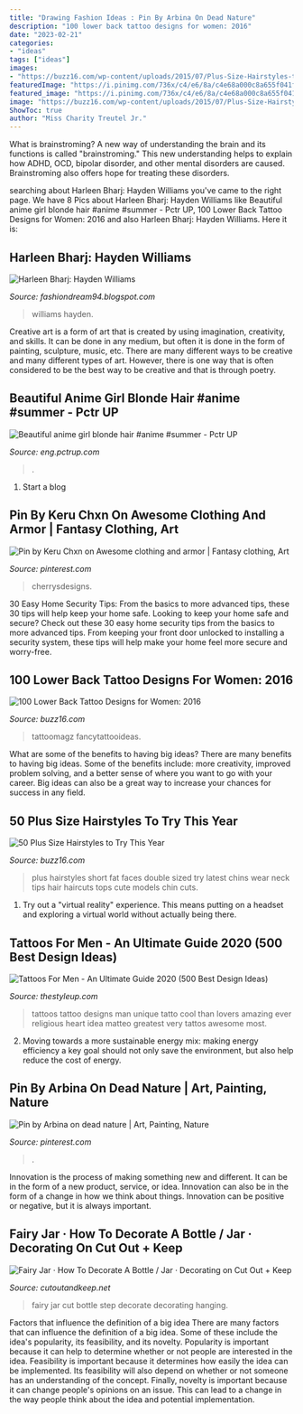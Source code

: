 ```yaml
---
title: "Drawing Fashion Ideas : Pin By Arbina On Dead Nature"
description: "100 lower back tattoo designs for women: 2016"
date: "2023-02-21"
categories:
- "ideas"
tags: ["ideas"]
images:
- "https://buzz16.com/wp-content/uploads/2015/07/Plus-Size-Hairstyles-to-Try-This-Year-28.jpg"
featuredImage: "https://i.pinimg.com/736x/c4/e6/8a/c4e68a000c8a655f041fd15c97f678c7.jpg"
featured_image: "https://i.pinimg.com/736x/c4/e6/8a/c4e68a000c8a655f041fd15c97f678c7.jpg"
image: "https://buzz16.com/wp-content/uploads/2015/07/Plus-Size-Hairstyles-to-Try-This-Year-28.jpg"
ShowToc: true
author: "Miss Charity Treutel Jr."
---
```



What is brainstroming?
A new way of understanding the brain and its functions is called "brainstroming." This new understanding helps to explain how ADHD, OCD, bipolar disorder, and other mental disorders are caused. Brainstroming also offers hope for treating these disorders.

	

		
searching about Harleen Bharj: Hayden Williams you've came to the right page. We have 8 Pics about Harleen Bharj: Hayden Williams like Beautiful anime girl blonde hair #anime #summer - Pctr UP, 100 Lower Back Tattoo Designs for Women: 2016 and also Harleen Bharj: Hayden Williams. Here it is:
		
    
## Harleen Bharj: Hayden Williams

<img loading=lazy src="https://1.bp.blogspot.com/-8wYBJtdSofY/UuwhoxoOoVI/AAAAAAAAEcw/_2rZw-aJ_WE/s1600/Hayden+Williams+10.jpg" onerror="this.onerror=null;this.src='https://tse4.mm.bing.net/th?id=OIP.lkS-C3P-6drtdKdljVWCWgHaKo&amp;pid=15.1';" alt="Harleen Bharj: Hayden Williams">

_Source: fashiondream94.blogspot.com_

>williams hayden. 

	

Creative art is a form of art that is created by using imagination, creativity, and skills. It can be done in any medium, but often it is done in the form of painting, sculpture, music, etc. There are many different ways to be creative and many different types of art. However, there is one way that is often considered to be the best way to be creative and that is through poetry.

    
## Beautiful Anime Girl Blonde Hair #anime #summer - Pctr UP

<img loading=lazy src="https://eng.pctrup.com/wp-content/uploads/2019/07/3627fd60f5f812f4aa03720438f7a650.jpg" onerror="this.onerror=null;this.src='https://tse1.mm.bing.net/th?id=OIP.5UPhGIj3xqlvPM3rFD-lXQHaKe&amp;pid=15.1';" alt="Beautiful anime girl blonde hair #anime #summer - Pctr UP">

_Source: eng.pctrup.com_

>. 

	

1. Start a blog

    
## Pin By Keru Chxn On Awesome Clothing And Armor | Fantasy Clothing, Art

<img loading=lazy src="https://i.pinimg.com/736x/7f/a8/b0/7fa8b0b42e1ed3a453e42d20f8a7935e--manga-clothes-character-outfits.jpg" onerror="this.onerror=null;this.src='https://tse1.mm.bing.net/th?id=OIP.lc_WLneEP09Ei7pwIlj9ggHaM0&amp;pid=15.1';" alt="Pin by Keru Chxn on Awesome clothing and armor | Fantasy clothing, Art">

_Source: pinterest.com_

>cherrysdesigns. 

	

30 Easy Home Security Tips: From the basics to more advanced tips, these 30 tips will help keep your home safe.
Looking to keep your home safe and secure? Check out these 30 easy home security tips from the basics to more advanced tips. From keeping your front door unlocked to installing a security system, these tips will help make your home feel more secure and worry-free.

    
## 100 Lower Back Tattoo Designs For Women: 2016

<img loading=lazy src="https://buzz16.com/wp-content/uploads/2015/05/Lower-Back-Tattoo-Design-for-Women1-48.jpg" onerror="this.onerror=null;this.src='https://tse1.mm.bing.net/th?id=OIP.14nHFO1A4ttvuNrgZfERswHaLB&amp;pid=15.1';" alt="100 Lower Back Tattoo Designs for Women: 2016">

_Source: buzz16.com_

>tattoomagz fancytattooideas. 

	

What are some of the benefits to having big ideas?
There are many benefits to having big ideas. Some of the benefits include: more creativity, improved problem solving, and a better sense of where you want to go with your career. Big ideas can also be a great way to increase your chances for success in any field.

    
## 50 Plus Size Hairstyles To Try This Year

<img loading=lazy src="https://buzz16.com/wp-content/uploads/2015/07/Plus-Size-Hairstyles-to-Try-This-Year-28.jpg" onerror="this.onerror=null;this.src='https://tse4.mm.bing.net/th?id=OIP.3m2QGQB3ydCxqe50TWq_yQHaLH&amp;pid=15.1';" alt="50 Plus Size Hairstyles to Try This Year">

_Source: buzz16.com_

>plus hairstyles short fat faces double sized try latest chins wear neck tips hair haircuts tops cute models chin cuts. 

	

1. Try out a "virtual reality" experience. This means putting on a headset and exploring a virtual world without actually being there.

    
## Tattoos For Men - An Ultimate Guide 2020 (500 Best Design Ideas)

<img loading=lazy src="https://thestyleup.com/wp-content/uploads/2015/09/Best-tattoo-designs-for-Men-27-517x800.jpg" onerror="this.onerror=null;this.src='https://tse2.mm.bing.net/th?id=OIP.WcgakNSSu89e0JnQP0iJpgHaLd&amp;pid=15.1';" alt="Tattoos For Men - An Ultimate Guide 2020 (500 Best Design Ideas)">

_Source: thestyleup.com_

>tattoos tattoo designs man unique tatto cool than lovers amazing ever religious heart idea matteo greatest very tattos awesome most. 

	

2. Moving towards a more sustainable energy mix: making energy efficiency a key goal should not only save the environment, but also help reduce the cost of energy.

    
## Pin By Arbina On Dead Nature | Art, Painting, Nature

<img loading=lazy src="https://i.pinimg.com/736x/c4/e6/8a/c4e68a000c8a655f041fd15c97f678c7.jpg" onerror="this.onerror=null;this.src='https://tse1.mm.bing.net/th?id=OIP.bK8zwqXxNuTRZMSZD1VukgHaLG&amp;pid=15.1';" alt="Pin by Arbina on dead nature | Art, Painting, Nature">

_Source: pinterest.com_

>. 

	

Innovation is the process of making something new and different. It can be in the form of a new product, service, or idea. Innovation can also be in the form of a change in how we think about things. Innovation can be positive or negative, but it is always important.

    
## Fairy Jar · How To Decorate A Bottle / Jar · Decorating On Cut Out + Keep

<img loading=lazy src="http://images.coplusk.net/project_images/162236/image/full_Untitled.jpg" onerror="this.onerror=null;this.src='https://tse3.mm.bing.net/th?id=OIP.D3ItEGTfpTRm5wVW1CbhQQAAAA&amp;pid=15.1';" alt="Fairy Jar · How To Decorate A Bottle / Jar · Decorating on Cut Out + Keep">

_Source: cutoutandkeep.net_

>fairy jar cut bottle step decorate decorating hanging. 

	

Factors that influence the definition of a big idea
There are many factors that can influence the definition of a big idea. Some of these include the idea's popularity, its feasibility, and its novelty. Popularity is important because it can help to determine whether or not people are interested in the idea. Feasibility is important because it determines how easily the idea can be implemented. Its feasibility will also depend on whether or not someone has an understanding of the concept. Finally, novelty is important because it can change people's opinions on an issue. This can lead to a change in the way people think about the idea and potential implementation.

